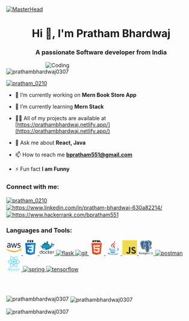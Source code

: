 [![MasterHead](https://thumbs.gfycat.com/BetterHandmadeGull-size_restricted.gif)](https://prathambhardwaj.netlify.app/)
<h1 align="center">Hi 👋, I'm Pratham Bhardwaj</h1>
<h3 align="center">A passionate Software developer from India</h3>
<img align="right" alt="Coding" width="400" src="https://www.wpmaintain.co.uk/wp-content/uploads/2020/09/823003_WordPressGraphics_1_040920.png">

<p align="left"> <img src="https://komarev.com/ghpvc/?username=prathambhardwaj0307&label=Profile%20views&color=0e75b6&style=flat" alt="prathambhardwaj0307" /> </p>

<p align="left"> <a href="https://twitter.com/pratham_0210" target="blank"><img src="https://img.shields.io/twitter/follow/pratham_0210?logo=twitter&style=for-the-badge" alt="pratham_0210" /></a> </p>

- 🔭 I’m currently working on **Mern Book Store App**

- 🌱 I’m currently learning **Mern Stack**

- 👨‍💻 All of my projects are available at [https://prathambhardwaj.netlify.app/](https://prathambhardwaj.netlify.app/)

- 💬 Ask me about **React, Java**

- 📫 How to reach me **bpratham551@gmail.com**

- ⚡ Fun fact **I am Funny**

<h3 align="left">Connect with me:</h3>
<p align="left">
<a href="https://twitter.com/pratham_0210" target="blank"><img align="center" src="https://raw.githubusercontent.com/rahuldkjain/github-profile-readme-generator/master/src/images/icons/Social/twitter.svg" alt="pratham_0210" height="30" width="40" /></a>
<a href="https://linkedin.com/in/https://www.linkedin.com/in/pratham-bhardwaj-630a82214/" target="blank"><img align="center" src="https://raw.githubusercontent.com/rahuldkjain/github-profile-readme-generator/master/src/images/icons/Social/linked-in-alt.svg" alt="https://www.linkedin.com/in/pratham-bhardwaj-630a82214/" height="30" width="40" /></a>
<a href="https://www.hackerrank.com/https://www.hackerrank.com/bpratham551" target="blank"><img align="center" src="https://raw.githubusercontent.com/rahuldkjain/github-profile-readme-generator/master/src/images/icons/Social/hackerrank.svg" alt="https://www.hackerrank.com/bpratham551" height="30" width="40" /></a>
</p>

<h3 align="left">Languages and Tools:</h3>
<p align="left"> <a href="https://aws.amazon.com" target="_blank" rel="noreferrer"> <img src="https://raw.githubusercontent.com/devicons/devicon/master/icons/amazonwebservices/amazonwebservices-original-wordmark.svg" alt="aws" width="40" height="40"/> </a> <a href="https://www.w3schools.com/css/" target="_blank" rel="noreferrer"> <img src="https://raw.githubusercontent.com/devicons/devicon/master/icons/css3/css3-original-wordmark.svg" alt="css3" width="40" height="40"/> </a> <a href="https://www.docker.com/" target="_blank" rel="noreferrer"> <img src="https://raw.githubusercontent.com/devicons/devicon/master/icons/docker/docker-original-wordmark.svg" alt="docker" width="40" height="40"/> </a> <a href="https://flask.palletsprojects.com/" target="_blank" rel="noreferrer"> <img src="https://www.vectorlogo.zone/logos/pocoo_flask/pocoo_flask-icon.svg" alt="flask" width="40" height="40"/> </a> <a href="https://git-scm.com/" target="_blank" rel="noreferrer"> <img src="https://www.vectorlogo.zone/logos/git-scm/git-scm-icon.svg" alt="git" width="40" height="40"/> </a> <a href="https://www.w3.org/html/" target="_blank" rel="noreferrer"> <img src="https://raw.githubusercontent.com/devicons/devicon/master/icons/html5/html5-original-wordmark.svg" alt="html5" width="40" height="40"/> </a> <a href="https://www.java.com" target="_blank" rel="noreferrer"> <img src="https://raw.githubusercontent.com/devicons/devicon/master/icons/java/java-original.svg" alt="java" width="40" height="40"/> </a> <a href="https://developer.mozilla.org/en-US/docs/Web/JavaScript" target="_blank" rel="noreferrer"> <img src="https://raw.githubusercontent.com/devicons/devicon/master/icons/javascript/javascript-original.svg" alt="javascript" width="40" height="40"/> </a> <a href="https://www.postgresql.org" target="_blank" rel="noreferrer"> <img src="https://raw.githubusercontent.com/devicons/devicon/master/icons/postgresql/postgresql-original-wordmark.svg" alt="postgresql" width="40" height="40"/> </a> <a href="https://postman.com" target="_blank" rel="noreferrer"> <img src="https://www.vectorlogo.zone/logos/getpostman/getpostman-icon.svg" alt="postman" width="40" height="40"/> </a> <a href="https://reactjs.org/" target="_blank" rel="noreferrer"> <img src="https://raw.githubusercontent.com/devicons/devicon/master/icons/react/react-original-wordmark.svg" alt="react" width="40" height="40"/> </a> <a href="https://spring.io/" target="_blank" rel="noreferrer"> <img src="https://www.vectorlogo.zone/logos/springio/springio-icon.svg" alt="spring" width="40" height="40"/> </a> <a href="https://www.tensorflow.org" target="_blank" rel="noreferrer"> <img src="https://www.vectorlogo.zone/logos/tensorflow/tensorflow-icon.svg" alt="tensorflow" width="40" height="40"/> </a> </p>

<br><br>

<p><img align="left" src="https://github-readme-stats.vercel.app/api/top-langs?username=prathambhardwaj0307&show_icons=true&locale=en&layout=compact" alt="prathambhardwaj0307" /></p>

<p>&nbsp;<img align="center" src="https://github-readme-stats.vercel.app/api?username=prathambhardwaj0307&show_icons=true&locale=en" alt="prathambhardwaj0307" /></p>

<p><img align="center" src="https://github-readme-streak-stats.herokuapp.com/?user=prathambhardwaj0307&" alt="prathambhardwaj0307" /></p>
